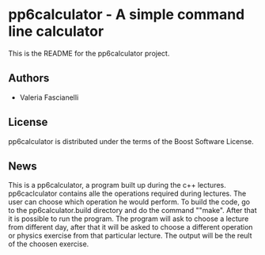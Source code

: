 pp6calculator - A simple command line calculator
================================================

This is the README for the pp6calculator project.

Authors
-------

- Valeria Fascianelli

License
-------
pp6calculator is distributed under the terms of the Boost Software License.

News
----

This is a pp6calculator, a program built up during the c++ lectures. pp6caclculator contains alle the operations required during lectures. The user can choose which operation he would perform. 
To build the code, go to the pp6calculator.build directory and do the command ""make".
After that it is possible to run the program. 
The program will ask to choose a lecture from different day, after that it will be asked to choose a different operation or physics exercise from that particular lecture.
The output will be the reult of the choosen exercise.  
